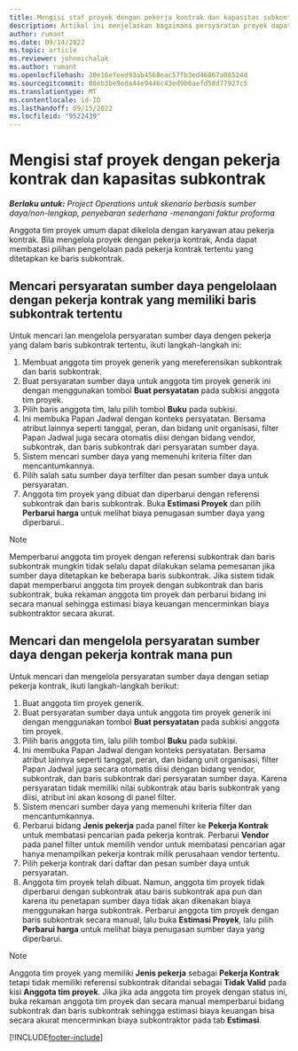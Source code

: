 ```yaml
---
title: Mengisi staf proyek dengan pekerja kontrak dan kapasitas subkontrak
description: Artikel ini menjelaskan bagaimana persyaratan proyek dapat dikelola menggunakan pekerja kontrak atau kapasitas subkontrak di Microsoft Dynamics 365 Project Operations.
author: rumant
ms.date: 09/14/2022
ms.topic: article
ms.reviewer: johnmichalak
ms.author: rumant
ms.openlocfilehash: 30e16efeed93ab4568eac57fb3ed46067a08524d
ms.sourcegitcommit: 08eb3be9eda44e9446c43ed9b6aefd58d77927c5
ms.translationtype: MT
ms.contentlocale: id-ID
ms.lasthandoff: 09/15/2022
ms.locfileid: "9522439"
---
```

# <a name="staffing-a-project-with-contract-workers-and-subcontracted-capacity"></a>Mengisi staf proyek dengan pekerja kontrak dan kapasitas subkontrak

_**Berlaku untuk:** Project Operations untuk skenario berbasis sumber daya/non-lengkap, penyebaran sederhana -menangani faktur proforma_

Anggota tim proyek umum dapat dikelola dengan karyawan atau pekerja kontrak. Bila mengelola proyek dengan pekerja kontrak, Anda dapat membatasi pilihan pengelolaan pada pekerja kontrak tertentu yang ditetapkan ke baris subkontrak. 

## <a name="search-for-staff-resource-requirements-with-contract-workers-that-belong-to-a-specific-subcontract-line"></a>Mencari persyaratan sumber daya pengelolaan dengan pekerja kontrak yang memiliki baris subkontrak tertentu

Untuk mencari lan mengelola persyaratan sumber daya dengen pekerja yang dalam baris subkontrak tertentu, ikuti langkah-langkah ini:

1. Membuat anggota tim proyek generik yang mereferensikan subkontrak dan baris subkontrak.
2. Buat persyaratan sumber daya untuk anggota tim proyek generik ini dengan menggunakan tombol **Buat persyatatan** pada subkisi anggota tim proyek.
3. Pilih baris anggota tim, lalu pilih tombol **Buku** pada subkisi. 
4. Ini membuka Papan Jadwal dengan konteks persyatatan. Bersama atribut lainnya seperti tanggal, peran, dan bidang unit organisasi, filter Papan Jadwal juga secara otomatis diisi dengan bidang vendor, subkontrak, dan baris subkontrak dari persyaratan sumber daya.
5. Sistem mencari sumber daya yang memenuhi kriteria filter dan mencantumkannya. 
6. Pilih salah satu sumber daya terfilter dan pesan sumber daya untuk persyaratan. 
7. Anggota tim proyek yang dibuat dan diperbarui dengan referensi subkontrak dan baris subkontrak. Buka **Estimasi Proyek** dan pilih **Perbarui harga** untuk melihat biaya penugasan sumber daya yang diperbarui.. 

> [!NOTE]
> Memperbarui anggota tim proyek dengan referensi subkontrak dan baris subkontrak mungkin tidak selalu dapat dilakukan selama pemesanan jika sumber daya ditetapkan ke beberapa baris subkontrak. Jika sistem tidak dapat memperbarui anggota tim proyek dengan subkontrak dan baris subkontrak, buka rekaman anggota tim proyek dan perbarui bidang ini secara manual sehingga estimasi biaya keuangan mencerminkan biaya subkontraktor secara akurat.

## <a name="search-for-and-staff-resource-requirements-with-any-contract-worker"></a>Mencari dan mengelola persyaratan sumber daya dengan pekerja kontrak mana pun

Untuk mencari dan mengelola persyaratan sumber daya dengan setiap pekerja kontrak, ikuti langkah-langkah berikut:

1. Buat anggota tim proyek generik.
2. Buat persyaratan sumber daya untuk anggota tim proyek generik ini dengan menggunakan tombol **Buat persyatatan** pada subkisi anggota tim proyek.
3. Pilih baris anggota tim, lalu pilih tombol **Buku** pada subkisi. 
4. Ini membuka Papan Jadwal dengan konteks persyatatan. Bersama atribut lainnya seperti tanggal, peran, dan bidang unit organisasi, filter Papan Jadwal juga secara otomatis diisi dengan bidang vendor, subkontrak, dan baris subkontrak dari persyaratan sumber daya. Karena persyaratan tidak memiliki nilai subkontrak atau baris subkontrak yang diisi, atribut ini akan kosong di panel filter.
5. Sistem mencari sumber daya yang memenuhi kriteria filter dan mencantumkannya.
6. Perbarui bidang **Jenis pekerja** pada panel filter ke **Pekerja Kontrak** untuk membatasi pencarian pada pekerja kontrak. Perbarui **Vendor** pada panel filter untuk memilih vendor untuk membatasi pencarian agar hanya menampilkan pekerja kontrak milik perusahaan vendor tertentu.
7. Pilih pekerja kontrak dari daftar dan pesan sumber daya untuk persyaratan.
8. Anggota tim proyek telah dibuat. Namun, anggota tim proyek tidak diperbarui dengan subkontrak atau baris subkontrak apa pun dan karena itu penetapan sumber daya tidak akan dikenakan biaya menggunakan harga subkontrak. Perbarui anggota tim proyek dengan baris subkontrak secara manual, lalu buka **Estimasi Proyek**, lalu pilih **Perbarui harga** untuk melihat biaya penugasan sumber daya yang diperbarui.

> [!NOTE]
> Anggota tim proyek yang memiliki **Jenis pekerja** sebagai **Pekerja Kontrak** tetapi tidak memiliki referensi subkontrak ditandai sebagai **Tidak Valid** pada kisi **Anggota tim proyek**. Jika jika ada anggota tim proyek dengan status ini, buka rekaman anggota tim proyek dan secara manual memperbarui bidang subkontrak dan baris subkontrak sehingga estimasi biaya keuangan bisa secara akurat mencerminkan biaya subkontraktor pada tab **Estimasi**. 


[!INCLUDE[footer-include](../../includes/footer-banner.md)]
